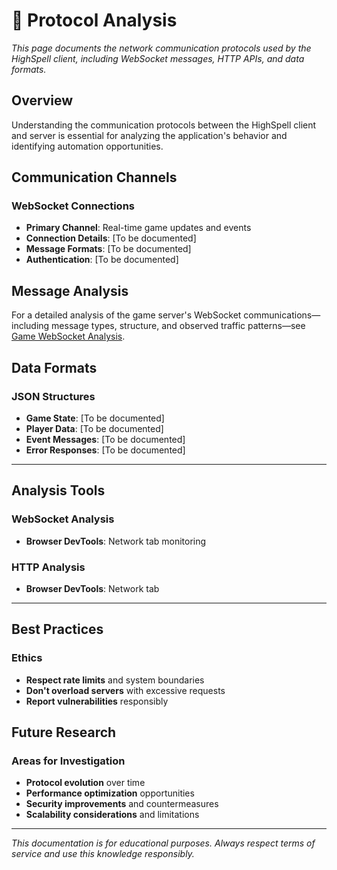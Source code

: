# 📡 Protocol Analysis

*This page documents the network communication protocols used by the HighSpell client, including WebSocket messages, HTTP APIs, and data formats.*

## Overview

Understanding the communication protocols between the HighSpell client and server is essential for analyzing the application's behavior and identifying automation opportunities.

## Communication Channels

### WebSocket Connections
- **Primary Channel**: Real-time game updates and events
- **Connection Details**: [To be documented]
- **Message Formats**: [To be documented]
- **Authentication**: [To be documented]


## Message Analysis

For a detailed analysis of the game server's WebSocket communications—including message types, structure, and observed traffic patterns—see [Game WebSocket Analysis](game-websocket.md).

## Data Formats

### JSON Structures
- **Game State**: [To be documented]
- **Player Data**: [To be documented]
- **Event Messages**: [To be documented]
- **Error Responses**: [To be documented]

---

## Analysis Tools

### WebSocket Analysis
- **Browser DevTools**: Network tab monitoring

### HTTP Analysis
- **Browser DevTools**: Network tab

---

## Best Practices

### Ethics
- **Respect rate limits** and system boundaries
- **Don't overload servers** with excessive requests
- **Report vulnerabilities** responsibly

## Future Research

### Areas for Investigation
- **Protocol evolution** over time
- **Performance optimization** opportunities
- **Security improvements** and countermeasures
- **Scalability considerations** and limitations

---

*This documentation is for educational purposes. Always respect terms of service and use this knowledge responsibly.* 